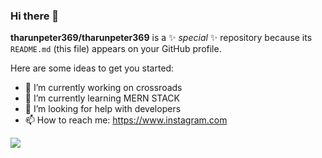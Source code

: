 ### Hi there 👋


**tharunpeter369/tharunpeter369** is a ✨ _special_ ✨ repository because its `README.md` (this file) appears on your GitHub profile.

Here are some ideas to get you started:

- 🔭 I’m currently working on crossroads
- 🌱 I’m currently learning MERN STACK
- 🤔 I’m looking for help with developers
- 📫 How to reach me: https://www.instagram.com


<a href="https://github.com/tharunpeter369/github-readme-stats">
  <img align="center" src="https://github-readme-stats.vercel.app/api?username=tharunpeter369&show_icons=true&theme=nightowl" />
</a>
